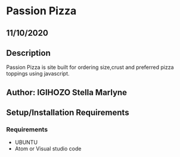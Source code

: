 # Passion Pizza
## 11/10/2020
## Description
Passion Pizza is site built for ordering size,crust and preferred pizza toppings using javascript.
## Author: IGIHOZO Stella Marlyne
## Setup/Installation Requirements
### Requirements
- UBUNTU
- Atom or Visual studio code
